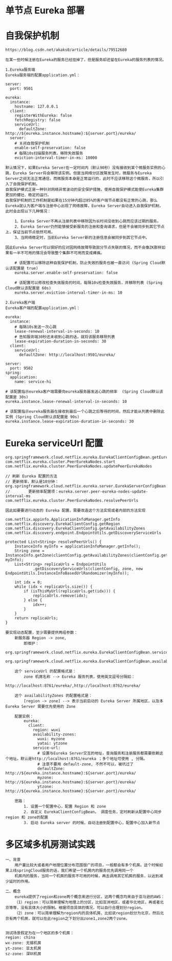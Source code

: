 # 单节点 Eureka 部署


    
# 自我保护机制
    https://blog.csdn.net/akaks0/article/details/79512680
    
    在某一些时候注册在Eureka的服务已经挂掉了，但是服务却还留在Eureka的服务列表的情况。
    
    1.Eureka服务端
    Eureka服务端的配置application.yml：
    
    server:
      port: 9501
    
    eureka:
      instance:
        hostname: 127.0.0.1
      client:
        registerWithEureka: false
        fetchRegistry: false
        serviceUrl:
          defaultZone: http://${eureka.instance.hostname}:${server.port}/eureka/
      server:
        # 关闭自我保护机制
        enable-self-preservation: false
        # 每隔10s扫描服务列表，移除失效服务
        eviction-interval-timer-in-ms: 10000
        
    默认情况下，如果Eureka Server在一定时间内（默认90秒）没有接收到某个微服务实例的心跳，Eureka Server将会移除该实例。但是当网络分区故障发生时，微服务与Eureka Server之间无法正常通信，而微服务本身是正常运行的，此时不应该移除这个微服务，所以引入了自我保护机制。
    自我保护模式正是一种针对网络异常波动的安全保护措施，使用自我保护模式能使Eureka集群更加的健壮、稳定的运行。
    自我保护机制的工作机制是如果在15分钟内超过85%的客户端节点都没有正常的心跳，那么Eureka就认为客户端与注册中心出现了网络故障，Eureka Server自动进入自我保护机制，此时会出现以下几种情况：
    
        1、Eureka Server不再从注册列表中移除因为长时间没收到心跳而应该过期的服务。
        2、Eureka Server仍然能够接受新服务的注册和查询请求，但是不会被同步到其它节点上，保证当前节点依然可用。
        3、当网络稳定时，当前Eureka Server新的注册信息会被同步到其它节点中。
        
    因此Eureka Server可以很好的应对因网络故障导致部分节点失联的情况，而不会像ZK那样如果有一半不可用的情况会导致整个集群不可用而变成瘫痪。
    
        # 该配置可以移除这种自我保护机制，防止失效的服务也被一直访问 (Spring Cloud默认该配置是 true)
        eureka.server.enable-self-preservation: false
        
        # 该配置可以修改检查失效服务的时间，每隔10s检查失效服务，并移除列表 (Spring Cloud默认该配置是 60s)
        eureka.server.eviction-interval-timer-in-ms: 10
        
    2.Eureka客户端
    Eureka客户端的配置application.yml：
    
    eureka:
      instance:
        # 每隔10s发送一次心跳
        lease-renewal-interval-in-seconds: 10
        # 告知服务端30秒还未收到心跳的话，就将该服务移除列表
        lease-expiration-duration-in-seconds: 30
      client:
        serviceUrl:
          defaultZone: http://localhost:9501/eureka/
    
    server:
      port: 9502
    spring:
      application:
        name: service-hi
        
    # 该配置指示eureka客户端需要向eureka服务器发送心跳的频率  (Spring Cloud默认该配置是 30s)
    eureka.instance.lease-renewal-interval-in-seconds: 10
    
    # 该配置指示eureka服务器在接收到最后一个心跳之后等待的时间，然后才能从列表中删除此实例 (Spring Cloud默认该配置是 90s)
    eureka.instance.lease-expiration-duration-in-seconds: 30

# Eureka serviceUrl 配置
    org.springframework.cloud.netflix.eureka.EurekaClientConfigBean.getEurekaServerServiceUrls
    com.netflix.eureka.cluster.PeerEurekaNodes.start
    com.netflix.eureka.cluster.PeerEurekaNodes.updatePeerEurekaNodes
    
    // 刷新 Eureka 配置的方法
    // 更新频率，默认是10分钟：org.springframework.cloud.netflix.eureka.server.EurekaServerConfigBean.peerEurekaNodesUpdateIntervalMs
    //        更新频率配置项：eureka.server.peer-eureka-nodes-update-interval-ms
    com.netflix.eureka.cluster.PeerEurekaNodes.resolvePeerUrls
    
    因此如要要进行动态的 Eureka 配置，需要改造这个方法实现或者内部的方法实现
    
    com.netflix.appinfo.ApplicationInfoManager.getInfo
    com.netflix.discovery.EurekaClientConfig.getRegion
    com.netflix.discovery.EurekaClientConfig.getAvailabilityZones
    com.netflix.discovery.endpoint.EndpointUtils.getDiscoveryServiceUrls
    
    protected List<String> resolvePeerUrls() {
        InstanceInfo myInfo = applicationInfoManager.getInfo();
        String zone = InstanceInfo.getZone(clientConfig.getAvailabilityZones(clientConfig.getRegion()), myInfo);
        List<String> replicaUrls = EndpointUtils
                .getDiscoveryServiceUrls(clientConfig, zone, new EndpointUtils.InstanceInfoBasedUrlRandomizer(myInfo));

        int idx = 0;
        while (idx < replicaUrls.size()) {
            if (isThisMyUrl(replicaUrls.get(idx))) {
                replicaUrls.remove(idx);
            } else {
                idx++;
            }
        }
        return replicaUrls;
    }
    
    要实现动态配置，至少需要提供两组参数：
        新服务器 Region -> zone, 
            即维护：
                org.springframework.cloud.netflix.eureka.EurekaClientConfigBean.serviceUrl
                org.springframework.cloud.netflix.eureka.EurekaClientConfigBean.availabilityZones
        
        这个 serviceUrl 的配置格式是：
            zone 机房名称 --> Eureka 服务列表，使用英文逗号分隔如： 
                            http://localhost:8761/eureka/,http://localhost:8762/eureka/
                            
        这个 availabilityZones 的配置格式是：
            [region -> zone] --> 表示当前启动的 Eureka Server 所属地区，以及本 Eureka Server 需要优先使用的 Zone
            
        配置实例：
            eureka:
              client:
                region: wuxi
                availability-zones:
                  wuxi: myzone
                  yatai: ytzone
                service-url:
                  # 设置与Eureka Server交互的地址，查询服务和注册服务都需要依赖这个地址。默认是http://localhost:8761/eureka ；多个地址可使用 , 分隔。
                  # 注意不要用 default-zone, 不然不可以，被坑过了
                  defaultZone: http://${eureka.instance.hostname}:${server.port}/eureka/
                  myzone: http://${eureka.instance.hostname}:${server.port}/eureka/
                  ytzone: http://${eureka.instance.hostname}:${server.port}/eureka/

        思路：
            1. 设置一个配置中心，配置 Region 和 zone
            2. 自定义 EurekaClientConfigBean， 调度任务，定时刷新从配置中心同步 region 和 zone的配置
            3. 启动 Eureka server 的时候，自动注册到配置中心，配置中心加入新节点
            

# 多区域多机房测试实践
    一、背景
        用户量比较大或者用户地理位置分布范围很广的项目，一般都会有多个机房。这个时候如果上线springCloud服务的话，我们希望一个机房内的服务优先调用同一个
        机房内的服务，当同一个机房的服务不可用的时候，再去调用其它机房的服务，以达到减少延时的作用。
        
    二、概念
        eureka提供了region和zone两个概念来进行分区，这两个概念均来自于亚马逊的AWS：
        （1）region：可以简单理解为地理上的分区，比如亚洲地区，或者华北地区，再或者北京等等，没有具体大小的限制。根据项目具体的情况，可以自行合理划分region。
        （2）zone：可以简单理解为region内的具体机房，比如说region划分为北京，然后北京有两个机房，就可以在此region之下划分出zone1,zone2两个zone。
    
    
    测试场景假定为在一个地区的多个机房：
    region: china
    wx-zone: 无锡机房
    yt-zone: 亚太机房
    sz-zone: 深圳机房


























